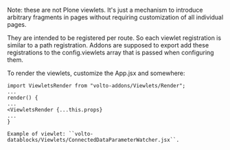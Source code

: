 Note: these are not Plone viewlets. It's just a mechanism to introduce
arbitrary fragments in pages without requiring customization of all individual
pages.

They are intended to be registered per route. So each viewlet registration is
similar to a path registration. Addons are supposed to export add these
registrations to the config.viewlets array that is passed when configuring
them.

To render the viewlets, customize the App.jsx and somewhere:

```
import ViewletsRender from "volto-addons/Viewlets/Render";
...
render() {
...
<ViewletsRender {...this.props}
...
}

Example of viewlet: ``volto-datablocks/Viewlets/ConnectedDataParameterWatcher.jsx``.
